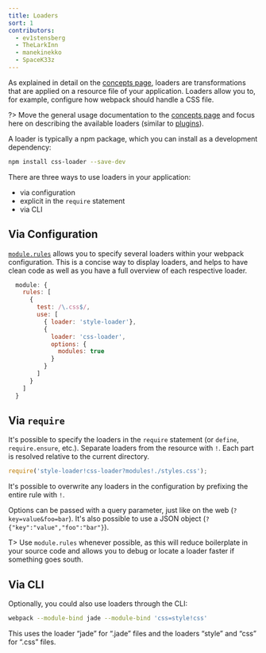 ```yaml
---
title: Loaders
sort: 1
contributors:
  - ev1stensberg
  - TheLarkInn
  - manekinekko
  - SpaceK33z
---
```


As explained in detail on the [concepts page](/concepts/loaders), loaders are transformations that are applied on a resource file of your application. Loaders allow you to, for example, configure how webpack should handle a CSS file.

?> Move the general usage documentation to the [concepts page](/concepts/loaders) and focus here on describing the available loaders (similar to [plugins](/plugins)).

A loader is typically a npm package, which you can install as a development dependency:

```sh
npm install css-loader --save-dev
```

There are three ways to use loaders in your application:

* via configuration
* explicit in the `require` statement
* via CLI

## Via Configuration

[`module.rules`](https://webpack.js.org/configuration/module/#module-rules) allows you to specify several loaders within your webpack configuration.
This is a concise way to display loaders, and helps to have clean code as 
well as you have a full overview of each respective loader.

```js
  module: {
    rules: [
      {
        test: /\.css$/,
        use: [
          { loader: 'style-loader'},
          {
            loader: 'css-loader',
            options: {
              modules: true
            }
          }
        ]
      }
    ]
  }
```

## Via `require`

It's possible to specify the loaders in the `require` statement (or `define`, `require.ensure`, etc.). Separate loaders from the resource with `!`. Each part is resolved relative to the current directory.

```js
require('style-loader!css-loader?modules!./styles.css');
```

It's possible to overwrite any loaders in the configuration by prefixing the entire rule with `!`.

Options can be passed with a query parameter, just like on the web (`?key=value&foo=bar`). It's also possible to use a JSON object (`?{"key":"value","foo":"bar"}`).

T> Use `module.rules` whenever possible, as this will reduce boilerplate in your source code and allows you to debug or locate a loader faster if something goes south.

## Via CLI

Optionally, you could also use loaders through the CLI:

```sh
webpack --module-bind jade --module-bind 'css=style!css'
```

This uses the loader “jade” for “.jade” files and the loaders “style” and “css” for “.css” files.
